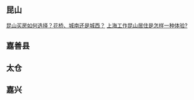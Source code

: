 
## 昆山 ##
[昆山买房如何选择？花桥、城南还是城西？](https://zhuanlan.zhihu.com/p/33203631)
[上海工作昆山居住是怎样一种体验?](https://www.zhihu.com/question/27559338/answer/62972432)

## 嘉善县 ##

## 太仓 ##

## 嘉兴 ##